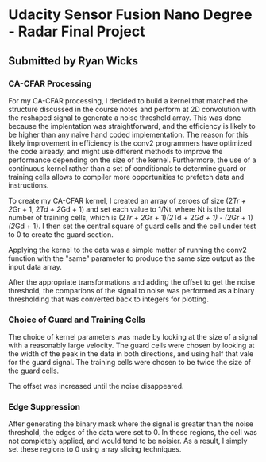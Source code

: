 # Udacity Sensor Fusion Nano Degree - Radar Final Project
## Submitted by Ryan Wicks

### CA-CFAR Processing

For my CA-CFAR processing, I decided to build a kernel that matched the structure discussed in the course notes and perform at 2D convolution with the reshaped signal to generate a noise threshold array. This was done because the implentation was straightforward, and the efficiency is likely to be higher than any naive hand coded implementation. The reason for this likely improvement in efficiency is the conv2 programmers have optimized the code already, and might use different methods to improve the performance depending on the size of the kernel. Furthermore, the use of a continuous kernel rather than a set of conditionals to determine guard or training cells allows to compiler more opportunities to prefetch data and instructions.

To create my CA-CFAR kernel, I created an array of zeroes of size (2*Tr + 2*Gr + 1, 2*Td + 2*Gd + 1) and set each value to 1/Nt, where Nt is the total number of training cells, which is (2*Tr + 2*Gr + 1)*(2*Td + 2*Gd + 1) - (2*Gr + 1)*(2*Gd + 1). I then set the central square of guard cells and the cell under test to 0 to create the guard section. 

Applying the kernel to the data was a simple matter of running the conv2 function with the "same" parameter to produce the same size output as the input data array.

After the appropriate transformations and adding the offset to get the noise threshold, the comparions of the signal to noise was performed as a binary thresholding that was converted back to integers for plotting.

### Choice of Guard and Training Cells

The choice of kernel parameters was made by looking at the size of a signal with a reasonably large velocity. The guard cells were chosen by looking at the width of the peak in the data in both directions, and using half that vale for the guard signal. The training cells were chosen to be twice the size of the guard cells. 

The offset was increased until the noise disappeared.

### Edge Suppression

After generating the binary mask where the signal is greater than the noise threshold, the edges of the data were set to 0. In these regions, the cell was not completely applied, and would tend to be noisier. As a result, I simply set these regions to 0 using array slicing techniques.
